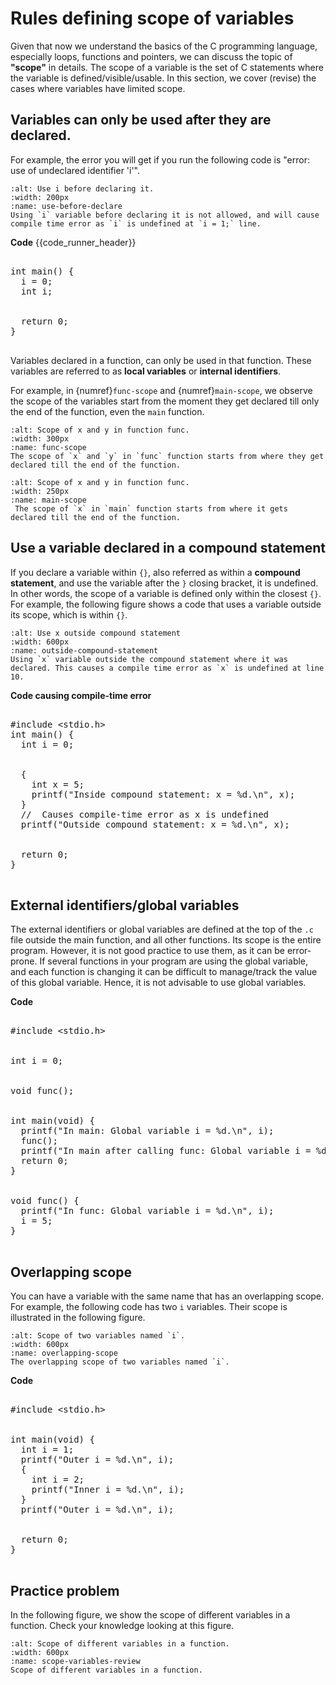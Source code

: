 # Rules defining scope of variables

Given that now we understand the basics of the C programming language, especially loops, functions and pointers, we can discuss the topic of **"scope"** in details. The scope of a variable is the set of C statements where the variable is defined/visible/usable. In this section, we cover (revise) the cases where variables have limited scope.

## Variables can only be used after they are declared.

For example, the error you will get if you run the following code is "error: use of undeclared identifier 'i'".

```{figure} ./images/use-before-declare.png
:alt: Use i before declaring it.
:width: 200px
:name: use-before-declare
Using `i` variable before declaring it is not allowed, and will cause compile time error as `i` is undefined at `i = 1;` line.
```

**Code**
{{code_runner_header}}
<pre class="code-runner-wrapper">
<code-runner language="c" output="(compile-time error)">
int main() {
  i = 0;
  int i;
<br>
  return 0;
}
</code-runner>
</pre>

Variables declared in a function, can only be used in that function. These variables are referred to as **local variables** or **internal identifiers**. 

For example, in {numref}`func-scope` and {numref}`main-scope`, we observe the scope of the variables start from the moment they get declared till only the end of the function, even the `main` function.

```{figure} ./images/scope-in-func.png
:alt: Scope of x and y in function func.
:width: 300px
:name: func-scope
The scope of `x` and `y` in `func` function starts from where they get declared till the end of the function.
```

```{figure} ./images/scope-in-main.png
:alt: Scope of x and y in function func.
:width: 250px
:name: main-scope
 The scope of `x` in `main` function starts from where it gets declared till the end of the function.
```


## Use a variable declared in a compound statement

If you declare a variable within `{}`, also referred as within a **compound statement**, and use the variable after the `}` closing bracket, it is undefined. In other words, the scope of a variable is defined only within the closest `{}`. For example, the following figure shows a code that uses a variable outside its scope, which is within `{}`.

```{figure} ./images/outside-compound-statement.png
:alt: Use x outside compound statement
:width: 600px
:name: outside-compound-statement
Using `x` variable outside the compound statement where it was declared. This causes a compile time error as `x` is undefined at line 10.
```

**Code causing compile-time error**
<pre class="code-runner-wrapper">
<code-runner language="c" output="(compile-time error)">
&#35;include &lt;stdio.h&gt;
int main() {
  int i = 0;
<br>
  {
    int x = 5;
    printf("Inside compound statement: x = %d.\n", x);
  }
  //  Causes compile-time error as x is undefined
  printf("Outside compound statement: x = %d.\n", x);
<br>
  return 0;
}
</code-runner>
</pre>

## External identifiers/global variables

The external identifiers or global variables are defined at the top of the `.c` file outside the main function, and all other functions. Its scope is the entire program. However, it is not good practice to use them, as it can be error-prone. If several functions in your program are using the global variable, and each function is changing it can be difficult to manage/track the value of this global variable. Hence, it is not advisable to use global variables.

**Code**
<pre class="code-runner-wrapper">
<code-runner language="c" output="In main: Global variable i = 0.
In func: Global variable i = 0.
In main after calling func: Global variable i = 5.">
&#35;include &lt;stdio.h&gt;
<br>
int i = 0;
<br>
void func();
<br>
int main(void) {
  printf("In main: Global variable i = %d.\n", i);
  func();
  printf("In main after calling func: Global variable i = %d.\n", i);
  return 0;
}
<br>
void func() {
  printf("In func: Global variable i = %d.\n", i);
  i = 5;
}
</code-runner>
</pre>

## Overlapping scope

You can have a variable with the same name that has an overlapping scope. For example, the following code has two `i` variables. Their scope is illustrated in the following figure.


```{figure} ./images/overlapping-scope.png
:alt: Scope of two variables named `i`.
:width: 600px
:name: overlapping-scope
The overlapping scope of two variables named `i`.
```

**Code**
<pre class="code-runner-wrapper">
<code-runner language="c" output="Outer i = 1.
Inner i = 2.
Outer i = 1.">
&#35;include &lt;stdio.h&gt;
<br>
int main(void) {
  int i = 1;
  printf("Outer i = %d.\n", i);
  {
    int i = 2;
    printf("Inner i = %d.\n", i);
  }
  printf("Outer i = %d.\n", i);
<br>
  return 0;
}
</code-runner>
</pre>


## Practice problem

In the following figure, we show the scope of different variables in a function. Check your knowledge looking at this figure.

```{figure} ./images/scope-variables-review.png
:alt: Scope of different variables in a function.
:width: 600px
:name: scope-variables-review
Scope of different variables in a function.
```
